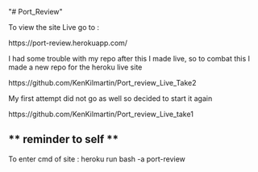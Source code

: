 "# Port_Review" 
<p>To view the site Live go to :  </p>
https://port-review.herokuapp.com/
<br>
<p> I had some trouble with my repo after this I made live, so to combat this I  made a new repo for the heroku live site</p>
https://github.com/KenKilmartin/Port_review_Live_Take2

<p>My first attempt did not go as well so decided to start it again </p>
https://github.com/KenKilmartin/Port_review_Live_take1

<h2>** reminder to self **</h2>
<p>To enter cmd of site : heroku run bash -a port-review</p>
